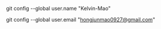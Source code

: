 git config --global user.name "Kelvin-Mao"

git config --global user.email "hongjunmao0927@gmail.com"
